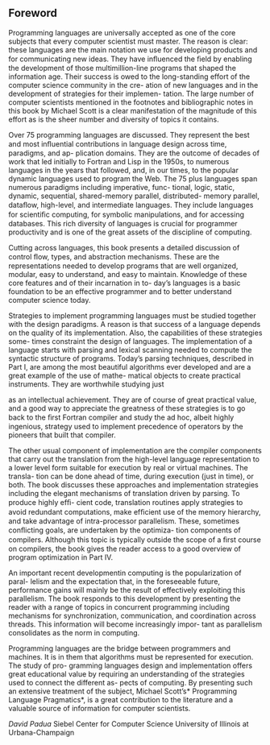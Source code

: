 ## **Foreword**

Programming languages are universally accepted as one of the core subjects that every computer scientist must master. The reason is clear: these languages are the main notation we use for developing products and for communicating new ideas. They have inﬂuenced the ﬁeld by enabling the development of those multimillion-line programs that shaped the information age. Their success is owed to the long-standing effort of the computer science community in the cre- ation of new languages and in the development of strategies for their implemen- tation. The large number of computer scientists mentioned in the footnotes and bibliographic notes in this book by Michael Scott is a clear manifestation of the magnitude of this effort as is the sheer number and diversity of topics it contains.

Over 75 programming languages are discussed. They represent the best and most inﬂuential contributions in language design across time, paradigms, and ap- plication domains. They are the outcome of decades of work that led initially to Fortran and Lisp in the 1950s, to numerous languages in the years that followed, and, in our times, to the popular dynamic languages used to program the Web. The 75 plus languages span numerous paradigms including imperative, func- tional, logic, static, dynamic, sequential, shared-memory parallel, distributed- memory parallel, dataﬂow, high-level, and intermediate languages. They include languages for scientiﬁc computing, for symbolic manipulations, and for accessing databases. This rich diversity of languages is crucial for programmer productivity and is one of the great assets of the discipline of computing.

Cutting across languages, this book presents a detailed discussion of control ﬂow, types, and abstraction mechanisms. These are the representations needed to develop programs that are well organized, modular, easy to understand, and easy to maintain. Knowledge of these core features and of their incarnation in to- day’s languages is a basic foundation to be an effective programmer and to better understand computer science today.

Strategies to implement programming languages must be studied together with the design paradigms. A reason is that success of a language depends on the quality of its implementation. Also, the capabilities of these strategies some- times constraint the design of languages. The implementation of a language starts with parsing and lexical scanning needed to compute the syntactic structure of programs. Today’s parsing techniques, described in Part I, are among the most beautiful algorithms ever developed and are a great example of the use of mathe- matical objects to create practical instruments. They are worthwhile studying just

as an intellectual achievement. They are of course of great practical value, and a good way to appreciate the greatness of these strategies is to go back to the ﬁrst Fortran compiler and study the ad hoc, albeit highly ingenious, strategy used to implement precedence of operators by the pioneers that built that compiler.

The other usual component of implementation are the compiler components that carry out the translation from the high-level language representation to a lower level form suitable for execution by real or virtual machines. The transla- tion can be done ahead of time, during execution (just in time), or both. The book discusses these approaches and implementation strategies including the elegant mechanisms of translation driven by parsing. To produce highly efﬁ- cient code, translation routines apply strategies to avoid redundant computations, make efﬁcient use of the memory hierarchy, and take advantage of intra-processor parallelism. These, sometimes conﬂicting goals, are undertaken by the optimiza- tion components of compilers. Although this topic is typically outside the scope of a ﬁrst course on compilers, the book gives the reader access to a good overview of program optimization in Part IV.

An important recent developmentin computing is the popularization of paral- lelism and the expectation that, in the foreseeable future, performance gains will mainly be the result of effectively exploiting this parallelism. The book responds to this development by presenting the reader with a range of topics in concurrent programming including mechanisms for synchronization, communication, and coordination across threads. This information will become increasingly impor- tant as parallelism consolidates as the norm in computing.

Programming languages are the bridge between programmers and machines. It is in them that algorithms must be represented for execution. The study of pro- gramming languages design and implementation offers great educational value by requiring an understanding of the strategies used to connect the different as- pects of computing. By presenting such an extensive treatment of the subject, Michael Scott’s* Programming Language Pragmatics*, is a great contribution to the literature and a valuable source of information for computer scientists.

*David Padua* Siebel Center for Computer Science University of Illinois at Urbana-Champaign

